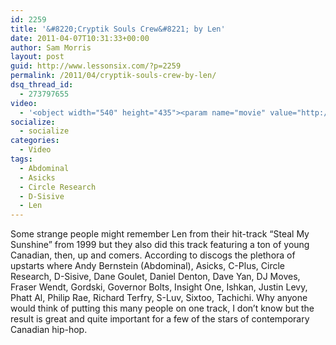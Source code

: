```yaml
---
id: 2259
title: '&#8220;Cryptik Souls Crew&#8221; by Len'
date: 2011-04-07T10:31:33+00:00
author: Sam Morris
layout: post
guid: http://www.lessonsix.com/?p=2259
permalink: /2011/04/cryptik-souls-crew-by-len/
dsq_thread_id:
  - 273797655
video:
  - '<object width="540" height="435"><param name="movie" value="http://www.youtube.com/v/EHT59agVatA?fs=1&hl=en_GB"></param><param name="allowFullScreen" value="true"></param><param name="allowscriptaccess" value="always"></param><embed src="http://www.youtube.com/v/EHT59agVatA?fs=1&hl=en_GB" type="application/x-shockwave-flash" width="540" height="435" allowscriptaccess="always" allowfullscreen="true"></embed></object>'
socialize:
  - socialize
categories:
  - Video
tags:
  - Abdominal
  - Asicks
  - Circle Research
  - D-Sisive
  - Len
---
```

Some strange people might remember Len from their hit-track &#8220;Steal My Sunshine&#8221; from 1999 but they also did this track featuring a ton of young Canadian, then, up and comers. According to discogs the plethora of upstarts where Andy Bernstein (Abdominal), Asicks, C-Plus, Circle Research, D-Sisive, Dane Goulet, Daniel Denton, Dave Yan, DJ Moves, Fraser Wendt, Gordski, Governor Bolts, Insight One, Ishkan, Justin Levy, Phatt Al, Philip Rae, Richard Terfry, S-Luv, Sixtoo, Tachichi. Why anyone would think of putting this many people on one track, I don&#8217;t know but the result is great and quite important for a few of the stars of contemporary Canadian hip-hop.